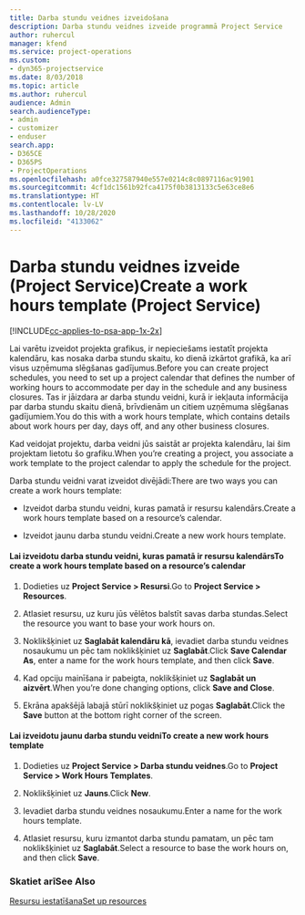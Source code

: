 ```yaml
---
title: Darba stundu veidnes izveidošana
description: Darba stundu veidnes izveide programmā Project Service
author: ruhercul
manager: kfend
ms.service: project-operations
ms.custom:
- dyn365-projectservice
ms.date: 8/03/2018
ms.topic: article
ms.author: ruhercul
audience: Admin
search.audienceType:
- admin
- customizer
- enduser
search.app:
- D365CE
- D365PS
- ProjectOperations
ms.openlocfilehash: a0fce327587940e557e0214c8c0897116ac91901
ms.sourcegitcommit: 4cf1dc1561b92fca4175f0b3813133c5e63ce8e6
ms.translationtype: HT
ms.contentlocale: lv-LV
ms.lasthandoff: 10/28/2020
ms.locfileid: "4133062"
---
```

# <a name="create-a-work-hours-template-project-service"></a><span data-ttu-id="d0c67-103">Darba stundu veidnes izveide (Project Service)</span><span class="sxs-lookup"><span data-stu-id="d0c67-103">Create a work hours template (Project Service)</span></span>

[!INCLUDE[cc-applies-to-psa-app-1x-2x](../includes/cc-applies-to-psa-app-1x-2x.md)]

<span data-ttu-id="d0c67-104">Lai varētu izveidot projekta grafikus, ir nepieciešams iestatīt projekta kalendāru, kas nosaka darba stundu skaitu, ko dienā izkārtot grafikā, ka arī visus uzņēmuma slēgšanas gadījumus.</span><span class="sxs-lookup"><span data-stu-id="d0c67-104">Before you can create project schedules, you need to set up a project calendar that defines the number of working hours to accommodate per day in the schedule and any business closures.</span></span> <span data-ttu-id="d0c67-105">Tas ir jāizdara ar darba stundu veidni, kurā ir iekļauta informācija par darba stundu skaitu dienā, brīvdienām un citiem uzņēmuma slēgšanas gadījumiem.</span><span class="sxs-lookup"><span data-stu-id="d0c67-105">You do this with a work hours template, which contains details about work hours per day, days off, and any other business closures.</span></span>  
  
 <span data-ttu-id="d0c67-106">Kad veidojat projektu, darba veidni jūs saistāt ar projekta kalendāru, lai šim projektam lietotu šo grafiku.</span><span class="sxs-lookup"><span data-stu-id="d0c67-106">When you’re creating a project, you associate a work template to the project calendar to apply the schedule for the project.</span></span>  
  
 <span data-ttu-id="d0c67-107">Darba stundu veidni varat izveidot divējādi:</span><span class="sxs-lookup"><span data-stu-id="d0c67-107">There are two ways you can create a work hours template:</span></span>  
  
-   <span data-ttu-id="d0c67-108">Izveidot darba stundu veidni, kuras pamatā ir resursu kalendārs.</span><span class="sxs-lookup"><span data-stu-id="d0c67-108">Create a work hours template based on a resource’s calendar.</span></span>  
  
-   <span data-ttu-id="d0c67-109">Izveidot jaunu darba stundu veidni.</span><span class="sxs-lookup"><span data-stu-id="d0c67-109">Create a new work hours template.</span></span>  
  
#### <a name="to-create-a-work-hours-template-based-on-a-resources-calendar"></a><span data-ttu-id="d0c67-110">Lai izveidotu darba stundu veidni, kuras pamatā ir resursu kalendārs</span><span class="sxs-lookup"><span data-stu-id="d0c67-110">To create a work hours template based on a resource’s calendar</span></span>  
  
1.  <span data-ttu-id="d0c67-111">Dodieties uz **Project Service > Resursi**.</span><span class="sxs-lookup"><span data-stu-id="d0c67-111">Go to **Project Service > Resources**.</span></span>  
  
2.  <span data-ttu-id="d0c67-112">Atlasiet resursu, uz kuru jūs vēlētos balstīt savas darba stundas.</span><span class="sxs-lookup"><span data-stu-id="d0c67-112">Select the resource you want to base your work hours on.</span></span>  
  
3.  <span data-ttu-id="d0c67-113">Noklikšķiniet uz **Saglabāt kalendāru kā**, ievadiet darba stundu veidnes nosaukumu un pēc tam noklikšķiniet uz **Saglabāt**.</span><span class="sxs-lookup"><span data-stu-id="d0c67-113">Click **Save Calendar As**, enter a name for the work hours template, and then click **Save**.</span></span>  
  
4.  <span data-ttu-id="d0c67-114">Kad opciju mainīšana ir pabeigta, noklikšķiniet uz **Saglabāt un aizvērt**.</span><span class="sxs-lookup"><span data-stu-id="d0c67-114">When you’re done changing options, click **Save and Close**.</span></span>  
  
5.  <span data-ttu-id="d0c67-115">Ekrāna apakšējā labajā stūrī noklikšķiniet uz pogas **Saglabāt**.</span><span class="sxs-lookup"><span data-stu-id="d0c67-115">Click the **Save** button at the bottom right corner of the screen.</span></span>  
  
#### <a name="to-create-a-new-work-hours-template"></a><span data-ttu-id="d0c67-116">Lai izveidotu jaunu darba stundu veidni</span><span class="sxs-lookup"><span data-stu-id="d0c67-116">To create a new work hours template</span></span>  
  
1.  <span data-ttu-id="d0c67-117">Dodieties uz **Project Service > Darba stundu veidnes**.</span><span class="sxs-lookup"><span data-stu-id="d0c67-117">Go to **Project Service > Work Hours Templates**.</span></span>  
  
2.  <span data-ttu-id="d0c67-118">Noklikšķiniet uz **Jauns**.</span><span class="sxs-lookup"><span data-stu-id="d0c67-118">Click **New**.</span></span>  
  
3.  <span data-ttu-id="d0c67-119">Ievadiet darba stundu veidnes nosaukumu.</span><span class="sxs-lookup"><span data-stu-id="d0c67-119">Enter a name for the work hours template.</span></span>  
  
4.  <span data-ttu-id="d0c67-120">Atlasiet resursu, kuru izmantot darba stundu pamatam, un pēc tam noklikšķiniet uz **Saglabāt**.</span><span class="sxs-lookup"><span data-stu-id="d0c67-120">Select a resource to base the work hours on, and then click **Save**.</span></span>  
  
### <a name="see-also"></a><span data-ttu-id="d0c67-121">Skatiet arī</span><span class="sxs-lookup"><span data-stu-id="d0c67-121">See Also</span></span>  
 [<span data-ttu-id="d0c67-122">Resursu iestatīšana</span><span class="sxs-lookup"><span data-stu-id="d0c67-122">Set up resources</span></span>](../psa/set-up-resources.md)
